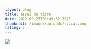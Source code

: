 ```yaml
---
layout: blog
title: essai de titre
date: 2022-09-25T09:49:32.762Z
thumbnail: /images/uploads/social.png
rating: 5
---
```

![](/images/uploads/social.png)